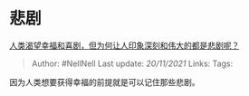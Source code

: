 # 悲剧
[人类渴望幸福和喜剧，但为何让人印象深刻和伟大的都是悲剧呢？](https://www.zhihu.com/question/416892639/answer/2231564221)

> Author: #NellNell 
> Last update: *20/11/2021* 
> Links:
> Tags:   

因为人类想要获得幸福的前提就是可以记住那些悲剧。